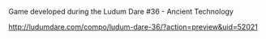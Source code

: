 Game developed during the Ludum Dare #36 - Ancient Technology

http://ludumdare.com/compo/ludum-dare-36/?action=preview&uid=52021
